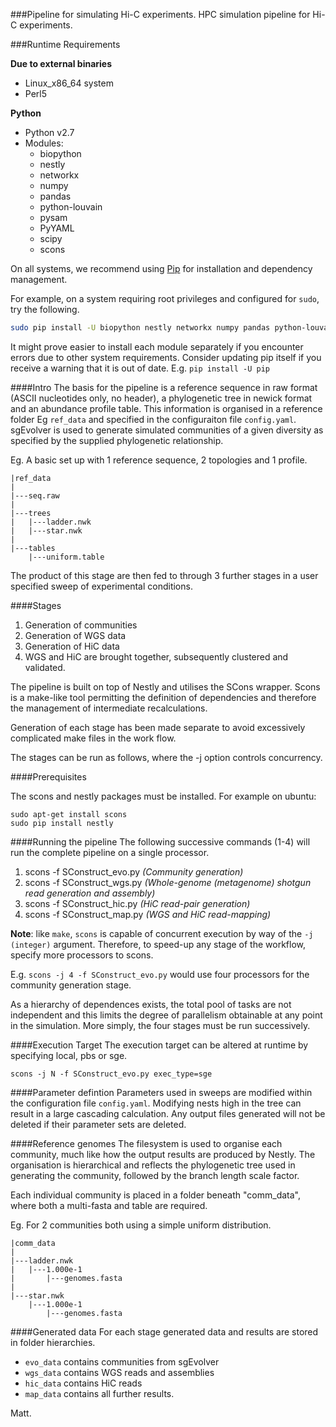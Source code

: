 ###Pipeline for simulating Hi-C experiments.
HPC simulation pipeline for Hi-C experiments.

###Runtime Requirements

**Due to external binaries**
- Linux_x86_64 system
- Perl5

**Python**
- Python v2.7
- Modules:
    - biopython
    - nestly
    - networkx
    - numpy
    - pandas
    - python-louvain
    - pysam
    - PyYAML
    - scipy
    - scons

On all systems, we recommend using [Pip](https://pip.pypa.io/en/stable/installing/) for installation and dependency management.

For example, on a system requiring root privileges and configured for ```sudo```, try the following. 

```bash
sudo pip install -U biopython nestly networkx numpy pandas python-louvain pysam PyYAML scipy scons
```

It might prove easier to install each module separately if you encounter errors due to other system requirements. Consider updating pip itself if you receive a warning that it is out of date. E.g. ```pip install -U pip```

####Intro
The basis for the pipeline is a reference sequence in raw format (ASCII nucleotides only, no header), a phylogenetic tree in newick format and an abundance profile table. This information is organised in a reference folder Eg `ref_data` and specified in the configuraiton file `config.yaml`. sgEvolver is used to generate simulated communities of a given diversity as specified by the supplied phylogenetic relationship.

Eg. A basic set up with 1 reference sequence, 2 topologies and 1 profile.
```
|ref_data
|
|---seq.raw
|
|---trees
|   |---ladder.nwk
|   |---star.nwk
|
|---tables
    |---uniform.table
```

The product of this stage are then fed to through 3 further stages in a user specified sweep of experimental conditions.

####Stages
1. Generation of communities
2. Generation of WGS data  
3. Generation of HiC data  
4. WGS and HiC are brought together, subsequently clustered and validated.  

The pipeline is built on top of Nestly and utilises the SCons wrapper. Scons is a make-like tool permitting the definition of dependencies and therefore the management of intermediate recalculations.

Generation of each stage has been made separate to avoid excessively complicated make files in the work flow.

The stages can be run as follows, where the -j option controls concurrency.

####Prerequisites

The scons and nestly packages must be installed. For example on ubuntu:

    sudo apt-get install scons
    sudo pip install nestly

####Running the pipeline
The following successive commands (1-4) will run the complete pipeline on a single processor.

1. scons -f SConstruct_evo.py   *(Community generation)*
2. scons -f SConstruct_wgs.py   *(Whole-genome (metagenome) shotgun read generation and assembly)*
3. scons -f SConstruct_hic.py   *(HiC read-pair generation)*
4. scons -f SConstruct_map.py   *(WGS and HiC read-mapping)*

**Note**: like ```make```, ```scons``` is capable of concurrent execution by way of the ```-j (integer)``` argument. Therefore, to speed-up any stage of the workflow, specify more processors to scons. 

E.g. ```scons -j 4 -f SConstruct_evo.py``` would use four processors for the community generation stage.

As a hierarchy of dependences exists, the total pool of tasks are not independent and this limits the degree of parallelism obtainable at any point in the simulation. More simply, the four stages must be run successively.

####Execution Target
The execution target can be altered at runtime by specifying local, pbs or sge.
```
scons -j N -f SConstruct_evo.py exec_type=sge
```

####Parameter defintion
Parameters used in sweeps are modified within the configuration file `config.yaml`. Modifying nests high in the tree can result in a large cascading calculation. Any output files generated will not be deleted if their parameter sets are deleted.

####Reference genomes
The filesystem is used to organise each community, much like how the output results are produced by Nestly. The organisation is hierarchical and reflects the phylogenetic tree used in generating the community, followed by the branch length scale factor.

Each individual community is placed in a folder beneath "comm_data", where both a multi-fasta and table are required. 

Eg. For 2 communities both using a simple uniform distribution.

```
|comm_data
|
|---ladder.nwk
|   |---1.000e-1
|       |---genomes.fasta
|
|---star.nwk
    |---1.000e-1
        |---genomes.fasta
```

####Generated data
For each stage generated data and results are stored in folder hierarchies.

- `evo_data` contains communities from sgEvolver
- `wgs_data` contains WGS reads and assemblies  
- `hic_data` contains HiC reads  
- `map_data` contains all further results.  

Matt.
